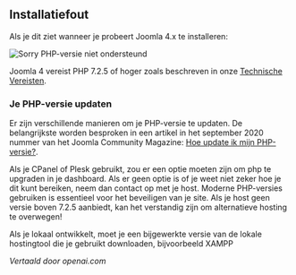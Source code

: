 <!-- Filename: J4.x:Unsupported_PHP_Version / Display title: Niet-ondersteunde PHP-versie -->

## Installatiefout

Als je dit ziet wanneer je probeert Joomla 4.x te installeren:

![Sorry PHP-versie niet ondersteund](../../../en/images/problems/problems-unsupported-php-version.jpg)

Joomla 4 vereist PHP 7.2.5 of hoger zoals beschreven in onze
<a href="https://manual.joomla.org/docs/next/get-started/technical-requirements/"
rel="noreferrer noopener">Technische Vereisten</a>.

### Je PHP-versie updaten

Er zijn verschillende manieren om je PHP-versie te updaten. De belangrijkste worden
besproken in een artikel in het september 2020 nummer van het Joomla Community
Magazine: <a
href="https://magazine.joomla.org/all-issues/september-2020/how-do-i-update-my-php-version"
rel="noreferrer noopener">Hoe update ik mijn PHP-versie?</a>.

Als je CPanel of Plesk gebruikt, zou er een optie moeten zijn om php
te upgraden in je dashboard. Als er geen optie is of je weet niet zeker hoe je
dit kunt bereiken, neem dan contact op met je host. Moderne PHP-versies gebruiken is essentieel
voor het beveiligen van je site. Als je host geen versie boven
7.2.5 aanbiedt, kan het verstandig zijn om alternatieve hosting te overwegen!

Als je lokaal ontwikkelt, moet je een bijgewerkte
versie van de lokale hostingtool die je gebruikt downloaden, bijvoorbeeld
XAMPP

*Vertaald door openai.com*

